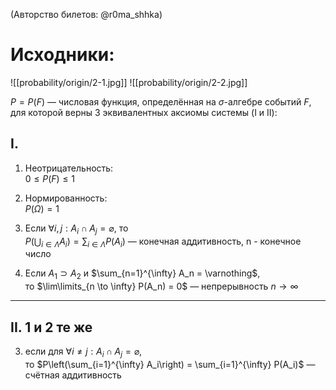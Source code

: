 (Авторство билетов: @r0ma_shhka)

# Исходники:
![[probability/origin/2-1.jpg]]
![[probability/origin/2-2.jpg]]

$P = P(F)$ — числовая функция, определённая на $\sigma$-алгебре событий $F$,  
для которой верны 3 эквивалентных аксиомы системы (I и II):

## I.
1) Неотрицательность:  
   $0 \leq P(F) \leq 1$

2) Нормированность:  
   $P(\Omega) = 1$

3) Если $\forall i, j: A_i \cap A_j = \varnothing$, то  
   $P\left(\bigcup_{i \in \Lambda} A_i\right) = \sum_{i \in \Lambda} P(A_i)$ — конечная аддитивность, n - конечное число

4) Если $A_1 \supset A_2$ и $\sum_{n=1}^{\infty} A_n = \varnothing$,  
   то $\lim\limits_{n \to \infty} P(A_n) = 0$ — непрерывность $n \to \infty$

---

## II. 1 и 2 те же

3) если для $\forall i \ne j: A_i \cap A_j = \varnothing$,  
то $P\left(\sum_{i=1}^{\infty} A_i\right) = \sum_{i=1}^{\infty} P(A_i)$ — счётная аддитивность

